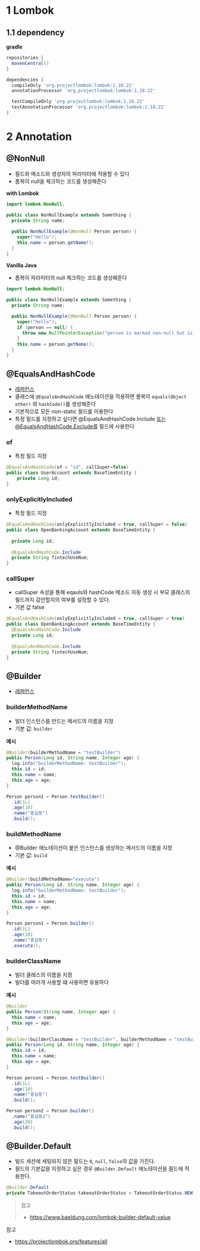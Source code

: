 # 1 Lombok



## 1.1 dependency

**gradle**

```groovy
repositories {
  mavenCentral()
}

dependencies {
  compileOnly 'org.projectlombok:lombok:1.18.22'
  annotationProcessor 'org.projectlombok:lombok:1.18.22'

  testCompileOnly 'org.projectlombok:lombok:1.18.22'
  testAnnotationProcessor 'org.projectlombok:lombok:1.18.22'
}
```


# 2 Annotation

## @NonNull
* 필드와 메소드와 생성자의 파라미터에 적용할 수 있다
* 롬복이 null을 체크하는 코드를 생성해준다

**with Lombok**

```java 
import lombok.NonNull;

public class NonNullExample extends Something {
  private String name;
  
  public NonNullExample(@NonNull Person person) {
    super("Hello");
    this.name = person.getName();
  }
}
```

**Vanilla Java**
* 롬복이 파라미터의 null 체크하는 코드를 생성해준다

```java
import lombok.NonNull;

public class NonNullExample extends Something {
  private String name;
  
  public NonNullExample(@NonNull Person person) {
    super("Hello");
    if (person == null) {
      throw new NullPointerException("person is marked non-null but is null");
    }
    this.name = person.getName();
  }
}
```


## @EqualsAndHashCode

* [레퍼런스](https://projectlombok.org/features/EqualsAndHashCode)
* 클래스에 `@EqualsAndHashCode` 애노테이션을 적용하면 롬복이 `equals(Object other)` 와 `hashCode()`를 생성해준다
* 기본적으로 모든 non-static 필드를 이용한다
* 특정 필드를 지정하고 싶다면 @EqualsAndHashCode.Include 또는@EqualsAndHashCode.Exclude를 필드에 사용한다



### of

* 특정 필드 지정

```java
@EqualsAndHashCode(of = "id", callSuper=false)
public class UserAccount extends BaseTimeEntity {
    private Long id;
}
```


### onlyExplicitlyIncluded

* 특정 필드 지정

```java
@EqualsAndHashCode(onlyExplicitlyIncluded = true, callSuper = false)
public class OpenBankingAccount extends BaseTimeEntity {
  
  private Long id;
  
  @EqualsAndHashCode.Include
  private String fintechUseNum;
}
```



### callSuper

* callSuper 속성을 통해 eqauls와 hashCode 메소드 자동 생성 시 부모 클래스의 필드까지 감안할지의 여부를 설정할 수 있다.
* 기본 값 false

```java
@EqualsAndHashCode(onlyExplicitlyIncluded = true, callSuper = true)
public class OpenBankingAccount extends BaseTimeEntity {
  @EqualsAndHashCode.Include
  private Long id;
  
  @EqualsAndHashCode.Include
  private String fintechUseNum;
}
```



## @Builder
* [레퍼런스](https://projectlombok.org/features/Builder)

### builderMethodName
* 빌더 인스턴스를 만드는 메서드의 이름을 지정
* 기본 값: `builder`

**예시**

```java
@Builder(builderMethodName = "testBuilder")
public Person(Long id, String name, Integer age) {
  log.info("builderMethodName: testBuilder");
  this.id = id;
  this.name = name;
  this.age = age;
}
```

```java
Person person1 = Person.testBuilder()
  .id(1L)
  .age(10)
  .name("홍길동")
  .build();
```


### buildMethodName

* @Builder 애노테이션이 붙은 인스턴스를 생성하는 메서드의 이름을 지정
* 기본 값: `build`

**예시**

```java
@Builder(buildMethodName="execute")
public Person(Long id, String name, Integer age) {
  log.info("builderMethodName: testBuilder");
  this.id = id;
  this.name = name;
  this.age = age;
}
```

```java
Person person1 = Person.builder()
  .id(1L)
  .age(10)
  .name("홍길동")
  .execute();
```



### builderClassName

* 빌더 클래스의 이름을 지정
* 빌더를 여러개 사용할 떄 사용하면 유용하다



**예시**

```java
@Builder
public Person(String name, Integer age) {
  this.name = name;
  this.age = age;
}

@Builder(builderClassName = "testBuilder", builderMethodName = "testBuilder")
public Person(Long id, String name, Integer age) {
  this.id = id;
  this.name = name;
  this.age = age;
}
```

```java
Person person1 = Person.testBuilder()
  .id(1L)
  .age(10)
  .name("홍길동")
  .build();

Person person2 = Person.builder()
  .name("홍길동2")
  .age(20)
  .build();
```



## @Builder.Default

- 빌드 세션에 세팅되지 않은 필드는 `0`, `null`, `false`의 값을 가진다.
- 필드의 기본값을 지정하고 싶은 경우 `@Builder.Default` 애노테이션을 필드에 적용한다.



```java
@Builder.Default
private TakeoutOrderStatus takeoutOrderStatus = TakeoutOrderStatus.NEW;
```

> 참고
>
> - https://www.baeldung.com/lombok-builder-default-value



참고

* https://projectlombok.org/features/all